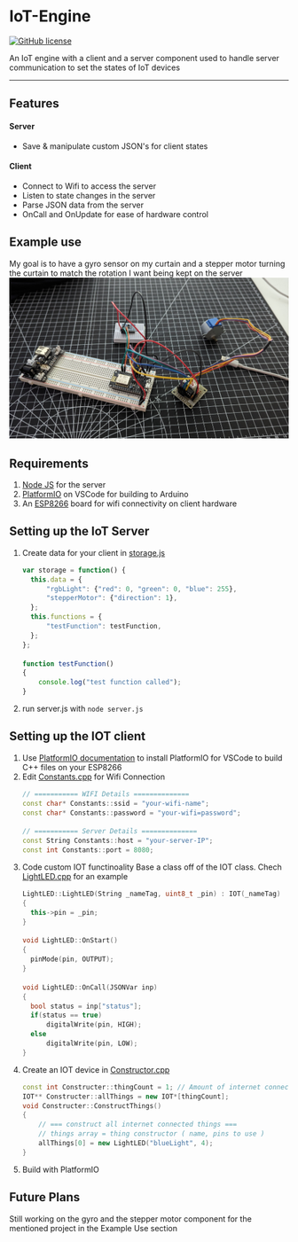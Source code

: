 # IoT-Engine

[![GitHub license](https://img.shields.io/github/license/Naereen/StrapDown.js.svg)](/LICENSE)

An IoT engine with a client and a server component used to handle server communication to set the states of IoT devices

----

## Features
#### Server
- Save & manipulate custom JSON's for client states
#### Client
- Connect to Wifi to access the server
- Listen to state changes in the server
- Parse JSON data from the server
- OnCall and OnUpdate for ease of hardware control

## Example use
My goal is to have a gyro sensor on my curtain and a stepper motor turning the curtain to match the rotation I want being kept on the server
<img src="/docs/projectPic.jpeg">

## Requirements
1) [Node JS](https://nodejs.org/en) for the server
2) [PlatformIO](https://platformio.org/) on VSCode for building to Arduino
3) An [ESP8266](https://en.wikipedia.org/wiki/ESP8266#:~:text=The%20ESP8266%20is%20a%20low,Espressif%20Systems) board for wifi connectivity on client hardware

## Setting up the IoT Server
1) Create data for your client in [storage.js](/IoT-Handler-Server/storage.js)
    ```js
    var storage = function() {
      this.data = {
          "rgbLight": {"red": 0, "green": 0, "blue": 255},
          "stepperMotor": {"direction": 1},
      };
      this.functions = {
          "testFunction": testFunction,
      };
    };

    function testFunction()
    {
        console.log("test function called");
    }
    ```
2) run server.js with `node server.js`

## Setting up the IOT client
1. Use [PlatformIO documentation](https://platformio.org/install/ide?install=vscode) to install PlatformIO for VSCode to build C++ files on your ESP8266
2. Edit [Constants.cpp](/IoT-Client/src/Constants.cpp) for Wifi Connection
    ```cpp
    // =========== WIFI Details ==============
    const char* Constants::ssid = "your-wifi-name";
    const char* Constants::password = "your-wifi=password";

    // =========== Server Details ==============
    const String Constants::host = "your-server-IP";
    const int Constants::port = 8080;
    ```
3. Code custom IOT functinoality
Base a class off of the IOT class. Chech [LightLED.cpp](/IoT-Client/src/Components/LightLED.cpp) for an example
    ```cpp
    LightLED::LightLED(String _nameTag, uint8_t _pin) : IOT(_nameTag)
    {
      this->pin = _pin;
    }

    void LightLED::OnStart()
    {
      pinMode(pin, OUTPUT);
    }

    void LightLED::OnCall(JSONVar inp)
    {
      bool status = inp["status"];
      if(status == true)
          digitalWrite(pin, HIGH);
      else
          digitalWrite(pin, LOW);
    }
    ```
4. Create an IOT device in [Constructor.cpp](/IoT-Client/src/Constructer.cpp)
    ```cpp
    const int Constructer::thingCount = 1; // Amount of internet connected proccess run in code
    IOT** Constructer::allThings = new IOT*[thingCount];
    void Constructer::ConstructThings()
    {
        // === construct all internet connected things ===
        // things array = thing constructor ( name, pins to use )
        allThings[0] = new LightLED("blueLight", 4);
    }
    ```
5. Build with PlatformIO

## Future Plans
Still working on the gyro and the stepper motor component for the mentioned project in the Example Use section